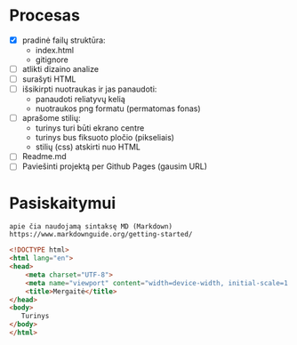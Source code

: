 # Procesas

- [x] pradinė failų struktūra:
    - index.html
    - gitignore
- [ ] atlikti dizaino analize
- [ ] surašyti HTML
- [ ] išsikirpti nuotraukas ir jas panaudoti:
    - panaudoti reliatyvų kelią
    - nuotraukos png formatu (permatomas fonas)
- [ ] aprašome stilių:
    - turinys turi būti ekrano centre
    - turinys bus fiksuoto pločio (pikseliais)
    - stilių (css) atskirti nuo HTML
- [ ] Readme.md
- [ ] Paviešinti projektą per Github Pages (gausim URL)

 # Pasiskaitymui 

    apie čia naudojamą sintaksę MD (Markdown)
    https://www.markdownguide.org/getting-started/

```html
<!DOCTYPE html>
<html lang="en">
<head>
    <meta charset="UTF-8">
    <meta name="viewport" content="width=device-width, initial-scale=1.0">
    <title>Mergaitė</title>
</head>
<body>
   Turinys
</body>
</html>
```
